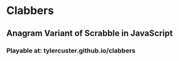 Clabbers
========

Anagram Variant of Scrabble in JavaScript
-----------------------------------------

### Playable at: tylercuster.github.io/clabbers ###
